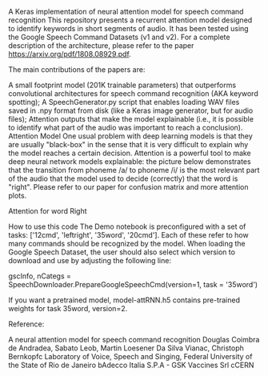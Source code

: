 A Keras implementation of neural attention model for speech command recognition
This repository presents a recurrent attention model designed to identify keywords in short segments of audio. It has been tested using the Google Speech Command Datasets (v1 and v2). For a complete description of the architecture, please refer to the paper https://arxiv.org/pdf/1808.08929.pdf.

The main contributions of the papers are:

A small footprint model (201K trainable parameters) that outperforms convolutional architectures for speech command recognition (AKA keyword spotting);
A SpeechGenerator.py script that enables loading WAV files saved in .npy format from disk (like a Keras image generator, but for audio files);
Attention outputs that make the model explainable (i.e., it is possible to identify what part of the audio was important to reach a conclusion).
Attention Model
One usual problem with deep learning models is that they are usually "black-box" in the sense that it is very difficult to explain why the model reaches a certain decision. Attention is a powerful tool to make deep neural network models explainable: the picture below demonstrates that the transition from phoneme /a/ to phoneme /i/ is the most relevant part of the audio that the model used to decide (correctly) that the word is "right". Please refer to our paper for confusion matrix and more attention plots.

Attention for word Right

How to use this code
The Demo notebook is preconfigured with a set of tasks: ['12cmd', 'leftright', '35word', '20cmd']. Each of these refer to how many commands should be recognized by the model. When loading the Google Speech Dataset, the user should also select which version to download and use by adjusting the following line:

gscInfo, nCategs = SpeechDownloader.PrepareGoogleSpeechCmd(version=1, task = '35word')

If you want a pretrained model, model-attRNN.h5 contains pre-trained weights for task 35word, version=2.


Reference: 


A neural attention model for speech command recognition
Douglas Coimbra de Andradea, Sabato Leob, Martin Loesener Da Silva Vianac, Christoph Bernkopfc
Laboratory of Voice, Speech and Singing, Federal University of the State of Rio de Janeiro
bAdecco Italia S.P.A - GSK Vaccines Srl cCERN
